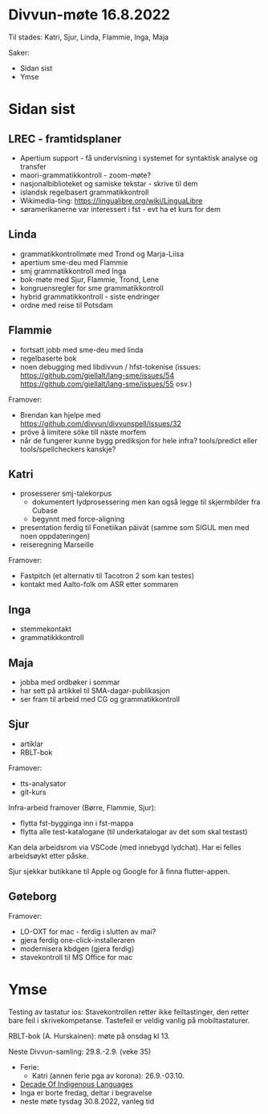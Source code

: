 # Divvun-møte 16.8.2022

Til stades: Katri, Sjur, Linda, Flammie, Inga, Maja

Saker:

* Sidan sist
* Ymse

# Sidan sist

## LREC - framtidsplaner
* Apertium support - få undervisning i systemet for syntaktisk analyse og transfer
* maori-grammatikkontroll - zoom-møte?
* nasjonalbiblioteket og samiske tekstar - skrive til dem
* islandsk regelbasert grammatikkontroll
* Wikimedia-ting: <https://lingualibre.org/wiki/LinguaLibre>
* søramerikanerne var interessert i fst - evt ha et kurs for dem

## Linda
* grammatikkontrollmøte med Trond og Marja-Liisa
* apertium sme-deu med Flammie
* smj grammatikkontroll med Inga
* bok-møte med Sjur, Flammie, Trond, Lene
* kongruensregler for sme grammatikkontroll
* hybrid grammatikkontroll - siste endringer
* ordne med reise til Potsdam

## Flammie

* fortsatt jobb med sme-deu med linda
* regelbaserte bok
* noen debugging med libdivvun / hfst-tokenise (issues: <https://github.com/giellalt/lang-sme/issues/54> <https://github.com/giellalt/lang-sme/issues/55> osv.)

Framover:

* Brendan kan hjelpe med <https://github.com/divvun/divvunspell/issues/32>
* pröve å limitere söke till näste morfem
* når de fungerer kunne bygg prediksjon for hele infra? tools/predict eller tools/spellcheckers kanskje?

## Katri

* prosesserer smj-talekorpus
    * dokumentert lydprosessering men kan også legge til skjermbilder fra Cubase
    * begynnt med force-aligning
* presentation ferdig til Fonetiikan päivät (samme som SIGUL men med noen oppdateringen)
* reiseregning Marseille

Framover:
* Fastpitch (et alternativ til Tacotron 2 som kan testes)
* kontakt med Aalto-folk om ASR etter sommaren

## Inga
* stemmekontakt
* grammatikkkontroll

## Maja

* jobba med ordbøker i sommar
* har sett på artikkel til SMA-dagar-publikasjon
* ser fram til arbeid med CG og grammatikkontroll

## Sjur

* artiklar
* RBLT-bok

Framover:

* tts-analysator
* git-kurs

Infra-arbeid framover (Børre, Flammie, Sjur):

* flytta fst-bygginga inn i fst-mappa
* flytta alle test-katalogane (til underkatalogar av det som skal testast)

Kan dela arbeidsrom via VSCode (med innebygd lydchat). Har ei felles arbeidsøykt etter påske.

Sjur sjekkar butikkane til Apple og Google for å finna flutter-appen.

## Gøteborg

Framover:

* LO-OXT for mac - ferdig i slutten av mai?
* gjera ferdig one-click-installeraren
* modernisera kbdgen (gjera ferdig)
* stavekontroll til MS Office for mac

# Ymse

Testing av tastatur ios: Stavekontrollen retter ikke feiltastinger, den retter bare feil i skrivekompetanse. Tastefeil er veldig vanlig på mobiltastaturer.

RBLT-bok (A. Hurskainen): møte på onsdag kl 13.

Neste Divvun-samling: 29.8.-2.9. (veke 35)

* Ferie:
    * Katri (annen ferie pga av korona): 26.9.-03.10.
* [Decade Of Indigenous Languages](https://fpcc.ca/stories/the-decade-of-indigenous-languages/)
* Inga er borte fredag, deltar i begravelse
* neste møte tysdag 30.8.2022, vanleg tid
